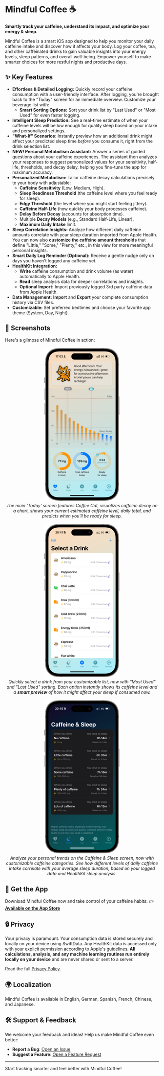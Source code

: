 # Mindful Coffee ☕

**Smartly track your caffeine, understand its impact, and optimize your energy & sleep.**

Mindful Coffee is a smart iOS app designed to help you monitor your daily caffeine intake and discover how it affects your body. Log your coffee, tea, and other caffeinated drinks to gain valuable insights into your energy levels, sleep patterns, and overall well-being. Empower yourself to make smarter choices for more restful nights and productive days.

## ✨ Key Features

*   **Effortless & Detailed Logging:** Quickly record your caffeine consumption with a user-friendly interface. After logging, you're brought back to the "Today" screen for an immediate overview. Customize your beverage list with:
    *   **Smart Sorting Options:** Sort your drink list by "Last Used" or "Most Used" for even faster logging.
*   **Intelligent Sleep Prediction:** See a real-time estimate of when your caffeine levels will be low enough for quality sleep based on your intake and personalized settings.
*   **"What-If" Scenarios:** Instantly preview how an additional drink might affect your predicted sleep time *before* you consume it, right from the drink selection list.
*   **NEW! Personal Metabolism Assistant:** Answer a series of guided questions about your caffeine experiences. The assistant then analyzes your responses to suggest personalized values for your sensitivity, half-life, thresholds, and decay delay, helping you fine-tune the app for maximum accuracy.
*   **Personalized Metabolism:** Tailor caffeine decay calculations precisely to your body with adjustable:
    *   **Caffeine Sensitivity** (Low, Medium, High).
    *   **Sleep Readiness Threshold** (the caffeine level where you feel ready for sleep).
    *   **Edgy Threshold** (the level where you might start feeling jittery).
    *   **Caffeine Half-Life** (how quickly your body processes caffeine).
    *   **Delay Before Decay** (accounts for absorption time).
    *   Multiple **Decay Models** (e.g., Standard Half-Life, Linear).
    *   **Maximum Daily Intake** limit.
*   **Sleep Correlation Insights:** Analyze how different daily caffeine amounts correlate with your sleep duration imported from Apple Health. You can now also **customize the caffeine amount thresholds** that define "Little," "Some," "Plenty," etc., in this view for more meaningful personal insights.
*   **Smart Daily Log Reminder (Optional):** Receive a gentle nudge only on days you haven't logged any caffeine yet.
*   **HealthKit Integration:**
    *   **Write** caffeine consumption and drink volume (as water) automatically to Apple Health.
    *   **Read** sleep analysis data for deeper correlations and insights.
    *   **Optional Import:** Import previously logged 3rd party caffeine data from Apple Health.
*   **Data Management:** **Import** and **Export** your complete consumption history via CSV files.
*   **Customizable:** Set preferred bedtimes and choose your favorite app theme (System, Day, Night).

## 📱 Screenshots

Here's a glimpse of Mindful Coffee in action:

<p align="center">
  <img src="screenshots/mindful-coffee-app-main-screen.png" alt="Mindful Coffee main screen showing caffeine chart, current level, daily total, and sleep prediction" width="250"/>
  <br/><em>The main 'Today' screen features Coffee Cat, visualizes caffeine decay on a chart, shows your current estimated caffeine level, daily total, and predicts when you'll be ready for sleep.</em>
</p>
<p align="center">
  <img src="screenshots/mindful-coffee-app-log-drink.png" alt="Mindful Coffee drink list with icons, caffeine content, and 'what-if' sleep time previews" width="250"/>
  <br/><em>Quickly select a drink from your customizable list, now with "Most Used" and "Last Used" sorting. Each option instantly shows its caffeine level and a <strong>smart preview</strong> of how it might affect your sleep if consumed now.</em>
</p>
<p align="center">
  <img src="screenshots/mindful-coffee-app-sleep-insights-dark-mode.png" alt="Mindful Coffee Caffeine & Sleep analysis screen in dark mode, showing average sleep duration based on daily caffeine intake ranges" width="250"/>
  <br/><em>Analyze your personal trends on the Caffeine & Sleep screen, now with customizable caffeine categories. See how different levels of daily caffeine intake correlate with your average sleep duration, based on your logged data and HealthKit sleep analysis.</em>
</p>

## 🚀 Get the App

Download Mindful Coffee now and take control of your caffeine habits:
👉 [**Available on the App Store**](https://apps.apple.com/us/app/mindful-coffee-tracks-caffeine/id6742878005?platform=iphone)

## 🔒 Privacy

Your privacy is paramount. Your consumption data is stored securely and locally on your device using SwiftData. Any HealthKit data is accessed only with your explicit permission according to Apple's guidelines. **All calculations, analysis, and any machine learning routines run entirely locally on your device** and are never shared or sent to a server.

Read the full [Privacy Policy](https://github.com/aloth/mindful-coffee/blob/main/privacy_policy.md).

## 🌍 Localization

Mindful Coffee is available in English, German, Spanish, French, Chinese, and Japanese.

## 🛠️ Support & Feedback

We welcome your feedback and ideas! Help us make Mindful Coffee even better:

*   **Report a Bug**: [Open an Issue](https://github.com/aloth/mindful-coffee/issues/new?template=bug_report.md)
*   **Suggest a Feature**: [Open a Feature Request](https://github.com/aloth/mindful-coffee/issues/new?template=feature_request.md)

---

Start tracking smarter and feel better with Mindful Coffee!

